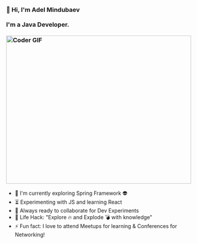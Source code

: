 <h3 align="left">
 <abc>
  <br>👋 Hi, I'm Adel Mindubaev<br>
  <br> I'm a Java Developer. <br>
  <br>
    <img src="https://media.giphy.com/media/SWoSkN6DxTszqIKEqv/giphy.gif" alt="Coder GIF" width="500" height="400">
 </abc>
</h3>

- :telescope: I'm currently exploring Spring Framework :alien:
- :hourglass_flowing_sand: Experimenting with JS and learning React
- :microscope: Always ready to collaborate for Dev Experiments
- :dart: Life Hack: "Explore :fire: and Explode :bomb: with knowledge"
- :zap: Fun fact: I love to attend Meetups for learning & Conferences for Networking!
